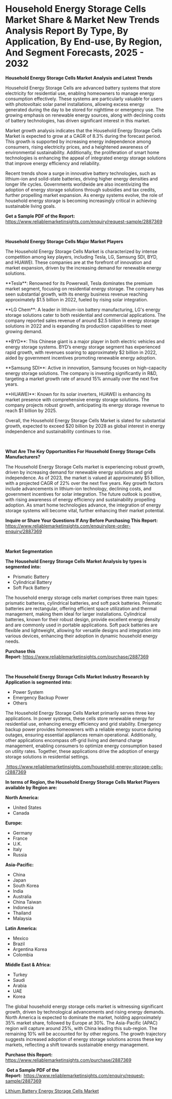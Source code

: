 <p><h1>Household Energy Storage Cells Market Share & Market New Trends Analysis Report By Type, By Application, By End-use, By Region, And Segment Forecasts, 2025 - 2032</h1></p><p><strong>Household Energy Storage Cells Market Analysis and Latest Trends</strong></p>
<p><p>Household Energy Storage Cells are advanced battery systems that store electricity for residential use, enabling homeowners to manage energy consumption effectively. These systems are particularly valuable for users with photovoltaic solar panel installations, allowing excess energy generated during the day to be stored for nighttime or emergency use. The growing emphasis on renewable energy sources, along with declining costs of battery technologies, has driven significant interest in this market.</p><p>Market growth analysis indicates that the Household Energy Storage Cells Market is expected to grow at a CAGR of 8.3% during the forecast period. This growth is supported by increasing energy independence among consumers, rising electricity prices, and a heightened awareness of environmental sustainability. Additionally, the proliferation of smart home technologies is enhancing the appeal of integrated energy storage solutions that improve energy efficiency and reliability. </p><p>Recent trends show a surge in innovative battery technologies, such as lithium-ion and solid-state batteries, driving higher energy densities and longer life cycles. Governments worldwide are also incentivizing the adoption of energy storage solutions through subsidies and tax credits, further propelling market expansion. As energy systems evolve, the role of household energy storage is becoming increasingly critical in achieving sustainable living goals.</p></p>
<p><strong>Get a Sample PDF of the Report:&nbsp;</strong> <a href="https://www.reliablemarketinsights.com/enquiry/request-sample/2887369?utm_campaign=3015&utm_medium=2&utm_source=Github&utm_content=ia&utm_term=14032025&utm_id=household-energy-storage-cells">https://www.reliablemarketinsights.com/enquiry/request-sample/2887369</a></p>
<p>&nbsp;</p>
<p><strong>Household Energy Storage Cells Major Market Players</strong></p>
<p><p>The Household Energy Storage Cells Market is characterized by intense competition among key players, including Tesla, LG, Samsung SDI, BYD, and HUAWEI. These companies are at the forefront of innovation and market expansion, driven by the increasing demand for renewable energy solutions.</p><p>**Tesla**: Renowned for its Powerwall, Tesla dominates the premium market segment, focusing on residential energy storage. The company has seen substantial growth, with its energy business revenue reaching approximately $1.5 billion in 2022, fueled by rising solar integration.</p><p>**LG Chem**: A leader in lithium-ion battery manufacturing, LG's energy storage solutions cater to both residential and commercial applications. The company reported sales revenue of around $2.5 billion in energy storage solutions in 2022 and is expanding its production capabilities to meet growing demand.</p><p>**BYD**: This Chinese giant is a major player in both electric vehicles and energy storage systems. BYD’s energy storage segment has experienced rapid growth, with revenues soaring to approximately $2 billion in 2022, aided by government incentives promoting renewable energy adoption.</p><p>**Samsung SDI**: Active in innovation, Samsung focuses on high-capacity energy storage solutions. The company is investing significantly in R&D, targeting a market growth rate of around 15% annually over the next five years.</p><p>**HUAWEI**: Known for its solar inverters, HUAWEI is enhancing its market presence with comprehensive energy storage solutions. The company projects robust growth, anticipating its energy storage revenue to reach $1 billion by 2025.</p><p>Overall, the Household Energy Storage Cells Market is slated for substantial growth, expected to exceed $20 billion by 2028 as global interest in energy independence and sustainability continues to rise.</p></p>
<p>&nbsp;</p>
<p><strong>What Are The Key Opportunities For Household Energy Storage Cells Manufacturers?</strong></p>
<p><p>The Household Energy Storage Cells market is experiencing robust growth, driven by increasing demand for renewable energy solutions and grid independence. As of 2023, the market is valued at approximately $5 billion, with a projected CAGR of 22% over the next five years. Key growth factors include advancements in lithium-ion technology, declining costs, and government incentives for solar integration. The future outlook is positive, with rising awareness of energy efficiency and sustainability propelling adoption. As smart home technologies advance, the integration of energy storage systems will become vital, further enhancing their market potential.</p></p>
<p><strong>Inquire or Share Your Questions If Any Before Purchasing This Report:</strong> <a href="https://www.reliablemarketinsights.com/enquiry/pre-order-enquiry/2887369?utm_campaign=3015&utm_medium=2&utm_source=Github&utm_content=ia&utm_term=14032025&utm_id=household-energy-storage-cells">https://www.reliablemarketinsights.com/enquiry/pre-order-enquiry/2887369</a></p>
<p>&nbsp;</p>
<p><strong>Market Segmentation</strong></p>
<p><strong>The Household Energy Storage Cells Market Analysis by types is segmented into:</strong></p>
<p><ul><li>Prismatic Battery</li><li>Cylindrical Battery</li><li>Soft Pack Battery</li></ul></p>
<p><p>The household energy storage cells market comprises three main types: prismatic batteries, cylindrical batteries, and soft pack batteries. Prismatic batteries are rectangular, offering efficient space utilization and thermal management, making them ideal for larger installations. Cylindrical batteries, known for their robust design, provide excellent energy density and are commonly used in portable applications. Soft pack batteries are flexible and lightweight, allowing for versatile designs and integration into various devices, enhancing their adoption in dynamic household energy needs.</p></p>
<p><strong>Purchase this Report:&nbsp;</strong><a href="https://www.reliablemarketinsights.com/purchase/2887369?utm_campaign=3015&utm_medium=2&utm_source=Github&utm_content=ia&utm_term=14032025&utm_id=household-energy-storage-cells">https://www.reliablemarketinsights.com/purchase/2887369</a></p>
<p>&nbsp;</p>
<p><strong>The Household Energy Storage Cells Market Industry Research by Application is segmented into:</strong></p>
<p><ul><li>Power System</li><li>Emergency Backup Power</li><li>Others</li></ul></p>
<p><p>The Household Energy Storage Cells Market primarily serves three key applications. In power systems, these cells store renewable energy for residential use, enhancing energy efficiency and grid stability. Emergency backup power provides homeowners with a reliable energy source during outages, ensuring essential appliances remain operational. Additionally, other applications encompass off-grid living and demand charge management, enabling consumers to optimize energy consumption based on utility rates. Together, these applications drive the adoption of energy storage solutions in residential settings.</p></p>
<p><a href="https://www.reliablemarketinsights.com/household-energy-storage-cells-r2887369?utm_campaign=3015&utm_medium=2&utm_source=Github&utm_content=ia&utm_term=14032025&utm_id=household-energy-storage-cells">&nbsp;https://www.reliablemarketinsights.com/household-energy-storage-cells-r2887369</a></p>
<p><strong>In terms of Region, the Household Energy Storage Cells Market Players available by Region are:</strong></p>
<p>
    <p> <strong> North America: </strong>
        <ul>
            <li>United States</li>
            <li>Canada</li>
        </ul>
        </p> 
    <p> <strong> Europe: </strong>
        <ul>
            <li>Germany</li>
            <li>France</li>
            <li>U.K.</li>
            <li>Italy</li>
            <li>Russia</li>
        </ul>
        </p> 
    <p> <strong> Asia-Pacific: </strong>
        <ul>
            <li>China</li>
            <li>Japan</li>
            <li>South Korea</li>
            <li>India</li>
            <li>Australia</li>
            <li>China Taiwan</li>
            <li>Indonesia</li>
            <li>Thailand</li>
            <li>Malaysia</li>
        </ul>
        </p> 
    <p> <strong> Latin America: </strong>
        <ul>
            <li>Mexico</li>
            <li>Brazil</li>
            <li>Argentina Korea</li>
            <li>Colombia</li>
        </ul>
        </p> 
    <p> <strong> Middle East & Africa: </strong>
        <ul>
            <li>Turkey</li>
            <li>Saudi</li>
            <li>Arabia</li>
            <li>UAE</li>
            <li>Korea</li>
        </ul>
    </p>
    </p>
<p><p>The global household energy storage cells market is witnessing significant growth, driven by technological advancements and rising energy demands. North America is expected to dominate the market, holding approximately 35% market share, followed by Europe at 30%. The Asia-Pacific (APAC) region will capture around 25%, with China leading this sub-region. The remaining 10% will be accounted for by other regions. The growth trajectory suggests increased adoption of energy storage solutions across these key markets, reflecting a shift towards sustainable energy management.</p></p>
<p><strong>Purchase this Report: </strong><a href="https://www.reliablemarketinsights.com/purchase/2887369?utm_campaign=3015&utm_medium=2&utm_source=Github&utm_content=ia&utm_term=14032025&utm_id=household-energy-storage-cells">https://www.reliablemarketinsights.com/purchase/2887369</a></p>
<p>&nbsp;<strong>Get a Sample PDF of the Report:&nbsp;&nbsp;</strong><a href="https://www.reliablemarketinsights.com/enquiry/request-sample/2887369?utm_campaign=3015&utm_medium=2&utm_source=Github&utm_content=ia&utm_term=14032025&utm_id=household-energy-storage-cells">https://www.reliablemarketinsights.com/enquiry/request-sample/2887369</a></p>
<p><strong></strong></p>
<p><p><a href="https://github.com/jenithschijf/Market-Research-Report-List-1/blob/main/lithium-battery-energy-storage-cells-market.md?utm_campaign=3015&utm_medium=2&utm_source=Github&utm_content=ia&utm_term=14032025&utm_id=household-energy-storage-cells">Lithium Battery Energy Storage Cells Market</a></p></p>